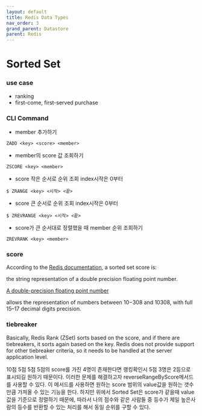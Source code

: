 ```yaml
---
layout: default
title: Redis Data Types
nav_order: 3
grand_parent: Datastore
parent: Redis
---
```




# Sorted Set
### use case
* ranking
* first-come, first-served purchase 
 
### CLI Command

* member 추가하기

```
ZADD <key> <score> <member>
```

* member의 score 값 조회하기

```
ZSCORE <key> <member>
```

* score 작은 순서로 순위 조회
index시작은 0부터

```
$ ZRANGE <key> <시작> <끝>
```

* score 큰 순서로 순위 조회
index시작은 0부터

```
$ ZREVRANGE <key> <시작> <끝>
```

* score가 큰 순서대로 정렬했을 때 member 순위 조회하기

```
ZREVRANK <key> <member>
```






### score
According to the [Redis documentation](https://redis.io/commands/zadd/), a sorted set score is:

the string representation of a double precision floating point number.

[A double-precision floating point number](https://en.wikipedia.org/wiki/Double-precision_floating-point_format)

allows the representation of numbers between 10−308 and 10308, with full 15–17 decimal digits precision.

### tiebreaker
Basically, Redis Rank (ZSet) sorts based on the score, and if there are tiebreakers, it sorts again based on the key. Redis does not provide support for other tiebreaker criteria, so it needs to be handled at the server application level.


10점 5점 5점 5점의 score를 가진 4명이 존재한다면  랭킹확인시 5점 3명은 2등으로 표시되길 원하기 때문이다.
이러한 문제를 해결하고자 reverseRangeByScore메서드를 사용할 수 있다. 이 메서드를 사용하면 원하는 score 범위의 value값을 원하는 갯수만큼 가져올 수 있는 기능을 한다. 하지만 위에서 Sorted Set은 score가 같을때 value값을 기준으로 정렬하기 때문에, 따라서 나의 점수와 같은 사람들 중 등수가 제일 높은사람의 등수를 반환할 수 있는 처리를 해서 동일 순위를 구할 수 있다.